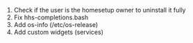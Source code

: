 1. Check if the user is the homesetup owner to uninstall it fully
2. Fix hhs-completions.bash
3. Add os-info (/etc/os-release)
4. Add custom widgets (services)
